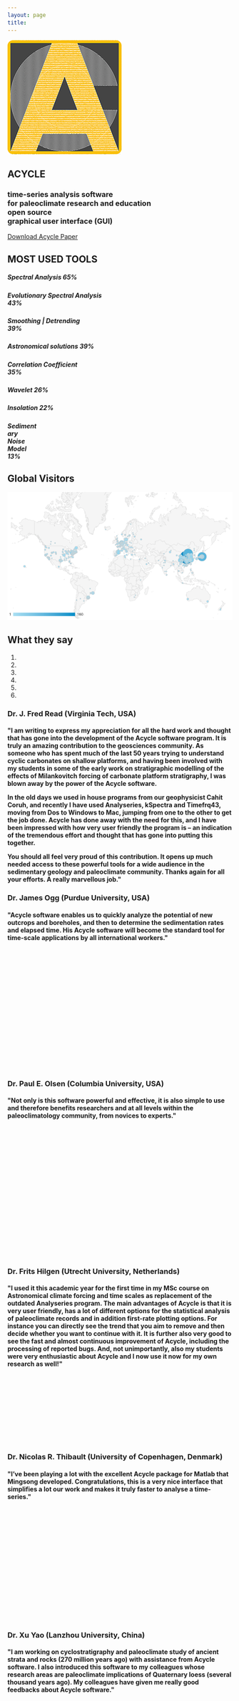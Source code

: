 ```yaml
---
layout: page
title:
---
```

<body data-spy="scroll" data-target="#myNavBar" data-offset="100">
		<!--PROFILE PICTURE-->
		<section id="about" class="container-fluid">
			<div class="col-xs-6 col-md-12 profile-picture">
				<img src="images/default_icon_256.png" alt= "Acycle logo" class="rounded">
				<div class="heading">
					<h1> ACYCLE </h1>
					<h3>time-series analysis software <br>
					    for paleoclimate research and education <br>  open source
					    <br> graphical user interface (GUI) </h3>
					<a href="docs/Li-et-al-2019-Acycle-software.pdf" class="button1"> Download Acycle Paper </a>
				</div>	
			</div>
		</section>	
                                <!--MOST USED TOOLS-->
                                <section id="skills">
                                    <div class ="divider"></div>
                                    <div class="heading">
                                        <h2>MOST USED TOOLS</h2>
                                    </div>
                                    <div class="container">
                                        <div class="row">
                                            <div class="col-md-6">
                                                <div class="progress">
                                                    <div class ="progress-bar" role = "progressbar" aria-valuenow="85" aria-valuemin="0" aria-valuemax="100" style ="width:65%">
                                                        <h5>Spectral Analysis 65%</h5>
                                                    </div>
                                                </div>
                                                <div class="progress">
                                                    <div class ="progress-bar" role = "progressbar" aria-valuenow="70" aria-valuemin="0" aria-valuemax="100" style ="width:43%">
                                                        <h5>Evolutionary Spectral Analysis 43%</h5>
                                                    </div>
                                                </div>
                                                <div class="progress">
                                                    <div class ="progress-bar" role = "progressbar" aria-valuenow="70" aria-valuemin="0" aria-valuemax="100" style ="width:39%">
                                                        <h5>Smoothing | Detrending 39%</h5>
                                                    </div>
                                                </div>
                                            <div class="progress">
                                                    <div class ="progress-bar" role = "progressbar" aria-valuenow="70" aria-valuemin="0" aria-valuemax="100" style ="width:39%">
                                                        <h5>Astronomical solutions 39%</h5>
                                                    </div>
                                                </div>
                                            </div>
                                            <div class="col-md-6">
                                                <div class="progress">
                                                    <div class ="progress-bar" role = "progressbar" aria-valuenow="80" aria-valuemin="0" aria-valuemax="100" style ="width:35%">
                                                        <h5>Correlation Coefficient 35%</h5>
                                                    </div>
                                                </div>
                                                <div class="progress">
                                                    <div class ="progress-bar" role = "progressbar" aria-valuenow="65" aria-valuemin="0" aria-valuemax="100" style ="width:26%">
                                                        <h5>Wavelet 26%</h5>
                                                    </div>
                                                </div>
                                                <div class="progress">
                                                    <div class ="progress-bar" role = "progressbar" aria-valuenow="70" aria-valuemin="0" aria-valuemax="100" style ="width:22%">
                                                        <h5>Insolation 22%</h5>
                                                    </div>
                                                </div>
                                                <div class="progress">
                                                    <div class ="progress-bar" role = "progressbar" aria-valuenow="50" aria-valuemin="0" aria-valuemax="100" style ="width:13%">
                                                        <h5>Sedimentary Noise Model 13%</h5>
                                                    </div>
                                                </div>
                                            </div>
                                        </div>
                                    </div>
                                </section>
                                <section id = "figures">
                                    <div class ="divider"></div>
                                    <div class="heading">
                                        <h2>Global Visitors</h2>
                                    </div>
                                    <div class="col-xs-6 col-md-12 profile-picture">
                                    <img src="images/AcycleVisitors.png" alt= "users" class="rounded"></div>
                                </section>
                        <!--What they say-->
                        <section id = "theysay">
                            <div class ="divider"></div>
                            <div class ="heading">
                                <h2>What they say</h2>
                            </div>
                            <div id ="myCarousel" class="carousel slide text-center" data-ride="carousel">
                                <ol class="carousel-indicators">
                                    <li data-target="#myCarousel" data-slide-to="0" class="active"></li>
                                    <li data-target="#myCarousel" data-slide-to="1"></li>
                                    <li data-target="#myCarousel" data-slide-to="2"></li>
                                    <li data-target="#myCarousel" data-slide-to="3"></li>
                                    <li data-target="#myCarousel" data-slide-to="4"></li>
                                    <li data-target="#myCarousel" data-slide-to="5"></li>
                                </ol>
                                <div class="carousel-inner" role="listbox">
                                    <div class="carousel-item active">
                                        <h3>Dr. J. Fred Read (Virginia Tech, USA)</h3>
                                        <h4><p>"I am writing to express my appreciation for all the hard work and thought that has gone into the development of the Acycle software program. It is truly an amazing contribution to the geosciences community. As someone who has spent much of the last 50 years trying to understand cyclic carbonates on shallow platforms, and having been involved with my students in some of the early work on stratigraphic modelling of the effects of Milankovitch forcing of carbonate platform stratigraphy, I was blown away by the power of the Acycle software. </p>
                                        <p>In the old days we used in house programs from our geophysicist Cahit Coruh, and recently I have used Analyseries, kSpectra and Timefrq43, moving from Dos to Windows to Mac, jumping from one to the other to get the job done. Acycle has done away with the need for this, and I have been impressed with how very user friendly the program is – an indication of the tremendous effort and thought that has gone into putting this together. </p>
                                        <p>You should all feel very proud of this contribution. It opens up much needed access to these powerful tools for a wide audience in the sedimentary geology and paleoclimate community. Thanks again for all your efforts. A really marvellous job."</p></h4>
                                    </div>
                                    <div class="carousel-item">
                                        <h3>Dr. James Ogg (Purdue University, USA)</h3>
                                        <h4><p>"Acycle software enables us to quickly analyze the potential of new outcrops and boreholes, and then to determine the sedimentation rates and elapsed time. His Acycle software will become the standard tool for time-scale applications by all international workers."</p>
                                        <br />
                                        <br />
                                        <br />
                                        <br />
                                        <br />
                                        <br />
                                        <br />
                                        <br />
                                        <br />
                                        <br />
                                        <br />
                                        <br />
                                        <br />
                                        <br />
                                        <br />
                                        <br />
                                        </h4>
                                    </div>
                                    <div class="carousel-item">
                                        <h3>Dr. Paul E. Olsen (Columbia University, USA)</h3>
                                        <h4><p>"Not only is this software powerful and effective, it is also simple to use and therefore benefits researchers and at all levels within the paleoclimatology community, from novices to experts."</p></h4>
                                        <br />
                                        <br />
                                        <br />
                                        <br />
                                        <br />
                                        <br />
                                        <br />
                                        <br />
                                        <br />
                                        <br />
                                        <br />
                                        <br />
                                        <br />
                                        <br />
                                        <br />
                                        <br />
                                        <br />
                                    </div>
                                                <div class="carousel-item">
                                                    <h3>Dr. Frits Hilgen (Utrecht University, Netherlands)</h3>
                                                    <h4><p>"I used it this academic year for the first time in my MSc course on Astronomical climate forcing and time scales as replacement of the outdated Analyseries program. The main advantages of Acycle is that it is very user friendly, has a lot of different options for the statistical analysis of paleoclimate records and in addition first-rate plotting options. For instance you can directly see the trend that you aim to remove and then decide whether you want to continue with it. It is further also very good to see the fast and almost continuous improvement of Acycle, including the processing of reported bugs. And, not unimportantly, also my students were very enthusiastic about Acycle and I now use it now for my own research as well!"</p>
                                                    <br />
                                                    <br />
                                                    <br />
                                                    <br />
                                                    <br />
                                                    <br />
                                                    <br />
                                                    <br />
                                                    <br />
                                                    </h4>
                                                </div>
                                                <div class="carousel-item">
                                                    <h3>Dr. Nicolas R. Thibault (University of Copenhagen, Denmark)</h3>
                                                    <h4><p>"I’ve been playing a lot with the excellent Acycle package for Matlab that Mingsong developed. Congratulations, this is a very nice interface that simplifies a lot our work and makes it truly faster to analyse a time-series."</p>
                                                    <br />
                                                    <br />
                                                    <br />
                                                    <br />
                                                    <br />
                                                    <br />
                                                    <br />
                                                    <br />
                                                    <br />
                                                    <br />
                                                    <br />
                                                    <br />
                                                    <br />
                                                    <br />
                                                    <br />
                                                    </h4>
                                                </div>
                                                <div class="carousel-item">
                                                    <h3>Dr. Xu Yao (Lanzhou University, China)</h3>
                                                    <h4><p>"I am working on cyclostratigraphy and paleoclimate study of ancient strata and rocks (270 million years ago) with assistance from Acycle software. I also introduced this software to my colleagues whose research areas are paleoclimate implications of Quaternary loess (several thousand years ago). My colleagues have given me really good feedbacks about Acycle software."</p><p></p>
                                                    <br />
                                                    <br />
                                                    <br />
                                                    <br />
                                                    <br />
                                                    <br />
                                                    <br />
                                                    <br />
                                                    <br />
                                                    <br />
                                                    <br />
                                                    <br />
                                                    <br />
                                                    <br /></h4>
                                                </div>
                                </div>
                                <a class="carousel-control-prev" href="#myCarousel" data-slide="prev" role="button"> <img src="https://img.icons8.com/fluent-systems-filled/24/000000/chevron-left.png"/></a>
                                <a class="carousel-control-next " href="#myCarousel" data-slide="next" role="button"> <img src="https://img.icons8.com/fluent-systems-filled/24/000000/chevron-right--v2.png"/></a>
                            </div>
                        </section>
		<footer class="text-center">
			<a href="#about">
				<span class="fa fa-arrow-up"></span>
			</a>
			<!--<h5>
				© Copyright Mingsong Li
			</h5>-->
		</footer>
</body>
